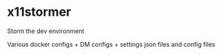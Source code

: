# x11stormer
Storm the dev environment


Various docker configs + DM configs + settings json files and config files
